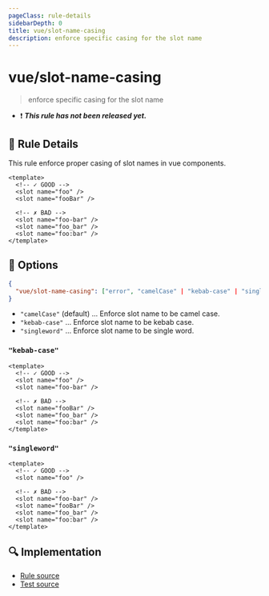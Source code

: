 ```yaml
---
pageClass: rule-details
sidebarDepth: 0
title: vue/slot-name-casing
description: enforce specific casing for the slot name
---
```


# vue/slot-name-casing

> enforce specific casing for the slot name

- :exclamation: <badge text="This rule has not been released yet." vertical="middle" type="error"> _**This rule has not been released yet.**_ </badge>

## :book: Rule Details

This rule enforce proper casing of slot names in vue components.

<eslint-code-block :rules="{'vue/slot-name-casing': ['error']}">

```vue
<template>
  <!-- ✓ GOOD -->
  <slot name="foo" />
  <slot name="fooBar" />

  <!-- ✗ BAD -->
  <slot name="foo-bar" />
  <slot name="foo_bar" />
  <slot name="foo:bar" />
</template>
```

</eslint-code-block>

## :wrench: Options

```json
{
  "vue/slot-name-casing": ["error", "camelCase" | "kebab-case" | "singleword"]
}
```

- `"camelCase"` (default) ... Enforce slot name to be camel case.
- `"kebab-case"` ... Enforce slot name to be kebab case.
- `"singleword"` ... Enforce slot name to be single word.

### `"kebab-case"`

<eslint-code-block :rules="{'vue/prop-name-casing': ['error', 'kebab-case']}">

```vue
<template>
  <!-- ✓ GOOD -->
  <slot name="foo" />
  <slot name="foo-bar" />

  <!-- ✗ BAD -->
  <slot name="fooBar" />
  <slot name="foo_bar" />
  <slot name="foo:bar" />
</template>
```

</eslint-code-block>

### `"singleword"`

<eslint-code-block :rules="{'vue/prop-name-casing': ['error', 'singleword']}">

```vue
<template>
  <!-- ✓ GOOD -->
  <slot name="foo" />

  <!-- ✗ BAD -->
  <slot name="foo-bar" />
  <slot name="fooBar" />
  <slot name="foo_bar" />
  <slot name="foo:bar" />
</template>
```

</eslint-code-block>

## :mag: Implementation

- [Rule source](https://github.com/vuejs/eslint-plugin-vue/blob/master/lib/rules/slot-name-casing.js)
- [Test source](https://github.com/vuejs/eslint-plugin-vue/blob/master/tests/lib/rules/slot-name-casing.js)
